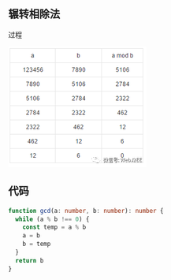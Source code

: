 ## 辗转相除法

过程

![辗转相除法](/img/others/mod.png)

## 代码

```ts
function gcd(a: number, b: number): number {
  while (a % b !== 0) {
    const temp = a % b
    a = b
    b = temp
  }
  return b
}
```
